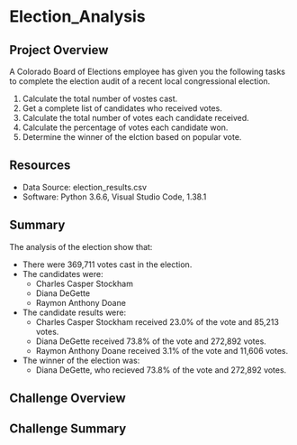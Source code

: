 # Election_Analysis

## Project Overview
A Colorado Board of Elections employee has given you the following tasks to complete the election audit of a recent local congressional election.

1. Calculate the total number of vostes cast.
2. Get a complete list of candidates who received votes. 
3. Calculate the total number of votes each candidate received.
4. Calculate the percentage of votes each candidate won.
5. Determine the winner of the elction based on popular vote.

## Resources
- Data Source: election_results.csv
- Software: Python 3.6.6, Visual Studio Code, 1.38.1

## Summary
The analysis of the election show that:
- There were 369,711 votes cast in the election.
- The candidates were:
  - Charles Casper Stockham
  - Diana DeGette 
  - Raymon Anthony Doane
- The candidate results were:
  - Charles Casper Stockham received 23.0% of the vote and 85,213 votes.
  - Diana DeGette received 73.8% of the vote and 272,892 votes.
  - Raymon Anthony Doane received 3.1% of the vote and 11,606 votes.
- The winner of the election was:
  - Diana DeGette, who recieved 73.8% of the vote and 272,892 votes.

## Challenge Overview

## Challenge Summary
